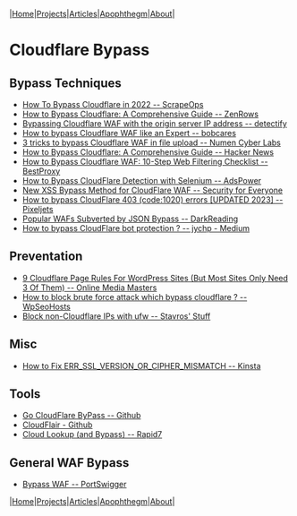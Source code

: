 |[Home](/README.md)|[Projects](/projects.md)|[Articles](/articles.md)|[Apophthegm](/apophthegm.md)|[About](/about.md)|

# Cloudflare Bypass

## Bypass Techniques
- [How To Bypass Cloudflare in 2022 -- ScrapeOps](https://scrapeops.io/web-scraping-playbook/how-to-bypass-cloudflare/)  
- [How to Bypass Cloudflare: A Comprehensive Guide -- ZenRows](https://www.zenrows.com/blog/bypass-cloudflare#what-is-cloudflare-bot-management)  
- [Bypassing Cloudflare WAF with the origin server IP address -- detectify](https://blog.detectify.com/2019/07/31/bypassing-cloudflare-waf-with-the-origin-server-ip-address/)  
- [How to bypass Cloudflare WAF like an Expert -- bobcares](https://bobcares.com/blog/how-to-bypass-cloudflare-waf/)  
- [3 tricks to bypass Cloudflare WAF in file upload -- Numen Cyber Labs](https://medium.com/numen-cyber-labs/3-tricks-to-bypass-cloudflare-waf-in-file-upload-9abb83530cfc)  
- [How to Bypass Cloudflare: A Comprehensive Guide -- Hacker News](https://news.ycombinator.com/item?id=32886795)  
- [How to Bypass Cloudflare WAF: 10-Step Web Filtering Checklist -- BestProxy](https://www.bestproxyreviews.com/how-to-bypass-cloudflare/)  
- [How to Bypass CloudFlare Detection with Selenium -- AdsPower](https://www.adspower.com/blog/bypass-cloudflare-detection-selenium)  
- [New XSS Bypass Method for CloudFlare WAF -- Security for Everyone](https://securityforeveryone.com/blog/new-xss-bypass-method-for-cloudflare-waf)  
- [How to bypass CloudFlare 403 (code:1020) errors [UPDATED 2023] -- Pixeljets](https://pixeljets.com/blog/bypass-cloudflare/)  
- [Popular WAFs Subverted by JSON Bypass -- DarkReading](https://www.darkreading.com/application-security/popular-wafs-json-bypass)  
- [How to bypass CloudFlare bot protection ? -- jychp - Medium](https://news.knowledia.com/US/en/articles/how-to-bypass-cloudflare-bot-protection-jychp-medium-3b1056b9483e11d3c501d3ff53f1c613d74cc1aa)  

## Preventation
- [9 Cloudflare Page Rules For WordPress Sites (But Most Sites Only Need 3 Of Them) -- Online Media Masters](https://onlinemediamasters.com/cloudflare-page-rules-for-wordpress/)  
- [How to block brute force attack which bypass cloudflare ? -- WpSeoHosts](https://wpseohosts.com/block-brute-force-attack/)  
- [Block non-Cloudflare IPs with ufw -- Stavros' Stuff](https://www.stavros.io/posts/block-non-cloudflare-ips-with-ufw/)  

## Misc
- [How to Fix ERR_SSL_VERSION_OR_CIPHER_MISMATCH -- Kinsta](https://kinsta.com/knowledgebase/err_ssl_version_or_cipher_mismatch/)  

## Tools
- [Go CloudFlare ByPass -- Github](https://github.com/DaRealFreak/cloudflare-bp-go)  
- [CloudFlair - Github](https://github.com/christophetd/CloudFlair)  
- [Cloud Lookup (and Bypass) -- Rapid7](https://www.rapid7.com/db/modules/auxiliary/gather/cloud_lookup/)  

## General WAF Bypass
- [Bypass WAF -- PortSwigger](https://portswigger.net/bappstore/ae2611da3bbc4687953a1f4ba6a4e04c)  

|[Home](/README.md)|[Projects](/projects.md)|[Articles](/articles.md)|[Apophthegm](/apophthegm.md)|[About](/about.md)|
